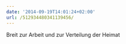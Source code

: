 ```yaml
---
date: '2014-09-19T14:01:24+02:00'
url: /512934480341139456/
---
```

Breit zur Arbeit und zur Verteilung der Heimat
